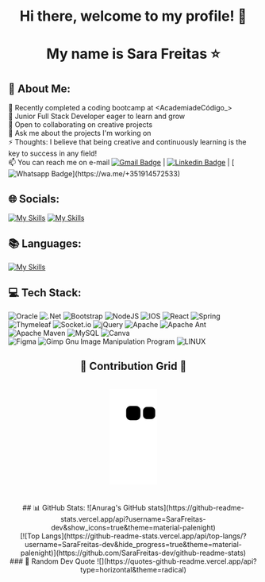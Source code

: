 <p align="center">
  <h1 align="center">  Hi there, welcome to my profile! 👋</h1>
  <h1 align="center">  My name is Sara Freitas ⭐️ </h1> 
</p>


## 💫 About Me:
🔭 Recently completed a coding bootcamp at <AcademiadeCódigo_><br>
🌱 Junior Full Stack Developer eager to learn and grow<br>👯 Open to collaborating on creative projects<br>
💬 Ask me about the projects I'm working on <br>
⚡ Thoughts: I believe that being creative and continuously learning is the key to success in any field!<br>
📫 You can reach me on e-mail [![Gmail Badge](https://img.shields.io/badge/-Gmail-c14438?style=flat-square&logo=Gmail&logoColor=white&link=mailto:sfontes94@gmail.com)](mailto:sfontes94@gmail.com) | [![Linkedin Badge](https://img.shields.io/badge/-LinkedIn-blue?style=flat-square&logo=Linkedin&logoColor=white&link=https://www.linkedin.com/in/sarafreitasdev/)](https://www.linkedin.com/in/sarafreitasdev/) | [![Whatsapp Badge](https://img.shields.io/static/v1?message=Whatsapp&logo=whatsapp&label=&color=25D366&logoColor=white&labelColor=&style=for-the-badge")](https://wa.me/+351914572533)

## 🌐 Socials:
[![My Skills](https://skillicons.dev/icons?i=linkedin)](https://www.linkedin.com/in/sarafreitasdev/)
[![My Skills](https://skillicons.dev/icons?i=gitlab)](https://www.gitlab.com/sfontes94)

## 📚 Languages:
[![My Skills](https://skillicons.dev/icons?i=js,html,css,mysql,java)](https://skillicons.dev)


## 💻 Tech Stack:
![Oracle](https://img.shields.io/badge/Oracle-F80000?style=plastic&logo=oracle&logoColor=white) 
![.Net](https://img.shields.io/badge/.NET-5C2D91?style=plastic&logo=.net&logoColor=white) 
![Bootstrap](https://img.shields.io/badge/bootstrap-%23563D7C.svg?style=plastic&logo=bootstrap&logoColor=white) 
![NodeJS](https://img.shields.io/badge/node.js-6DA55F?style=plastic&logo=node.js&logoColor=white) 
![IOS](https://img.shields.io/badge/IOS-%2320232a.svg?style=plastic&logo=apple&logoColor=white) 
![React](https://img.shields.io/badge/react-%2320232a.svg?style=plastic&logo=react&logoColor=%2361DAFB) 
![Spring](https://img.shields.io/badge/spring-%236DB33F.svg?style=plastic&logo=spring&logoColor=white) 
![Thymeleaf](https://img.shields.io/badge/Thymeleaf-%23005C0F.svg?style=plastic&logo=Thymeleaf&logoColor=white) 
![Socket.io](https://img.shields.io/badge/Socket.io-black?style=plastic&logo=socket.io&badgeColor=010101) 
![jQuery](https://img.shields.io/badge/jquery-%230769AD.svg?style=plastic&logo=jquery&logoColor=white) 
![Apache](https://img.shields.io/badge/apache-%23D42029.svg?style=plastic&logo=apache&logoColor=white) 
![Apache Ant](https://img.shields.io/badge/Apache%20Ant-A81C7D?style=plastic&logo=Apache%20Ant&logoColor=white) 
![Apache Maven](https://img.shields.io/badge/Apache%20Maven-C71A36?style=plastic&logo=Apache%20Maven&logoColor=white)
![MySQL](https://img.shields.io/badge/mysql-%2300f.svg?style=plastic&logo=mysql&logoColor=white)
![Canva](https://img.shields.io/badge/Canva-%2300C4CC.svg?style=plastic&logo=Canva&logoColor=white) 	
![Figma](https://img.shields.io/badge/figma-%23F24E1E.svg?style=plastic&logo=figma&logoColor=white) 
![Gimp Gnu Image Manipulation Program](https://img.shields.io/badge/Gimp-657D8B?style=plastic&logo=gimp&logoColor=FFFFFF) 
![LINUX](https://img.shields.io/badge/Linux-FCC624?style=plastic&logo=linux&logoColor=black)


<div align="center">
  <h2>🐍 Contribution Grid 🐍</h2>
  <br>
  <img src="https://raw.githubusercontent.com/msoftware/msoftware/output/github-contribution-grid-snake.svg" />
  <br>
  <br>
  <br>
</div>

<div align="center">
## 📊 GitHub Stats:
![Anurag's GitHub stats](https://github-readme-stats.vercel.app/api?username=SaraFreitas-dev&show_icons=true&theme=material-palenight)<br>
[![Top Langs](https://github-readme-stats.vercel.app/api/top-langs/?username=SaraFreitas-dev&hide_progress=true&theme=material-palenight)](https://github.com/SaraFreitas-dev/github-readme-stats)
</div>

<!--
## 🏆 GitHub Trophies
![](https://github-profile-trophy.vercel.app/?username=SaraFreitas-dev&theme=dracula&no-frame=false&no-bg=true&margin-w=4)
-->

<div align="center">
### 💬 Random Dev Quote
![](https://quotes-github-readme.vercel.app/api?type=horizontal&theme=radical)
</div>
